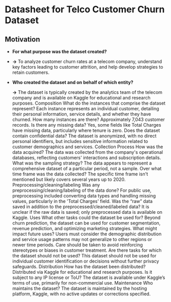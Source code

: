 # Datasheet for Telco Customer Churn Dataset
## Motivation

   * **For what purpose was the dataset created?**
   * **->** To analyze customer churn rates at a telecom company, understand key factors leading to customer attrition, and help develop strategies to retain customers.
  
   * **Who created the dataset and on behalf of which entity?**

      **->**  The dataset is typically created by the analytics team of the telecom company and is available on Kaggle for educational and research purposes.
Composition
What do the instances that comprise the dataset represent?
Each instance represents an individual customer, detailing their personal information, service details, and whether they have churned.
How many instances are there?
Approximately 7,043 customer records.
Is there any missing data?
Yes, some fields like Total Charges have missing data, particularly where tenure is zero.
Does the dataset contain confidential data?
The dataset is anonymized, with no direct personal identifiers, but includes sensitive information related to customer demographics and services.
Collection Process
How was the data acquired?
The data was collected from the company's operational databases, reflecting customers' interactions and subscription details.
What was the sampling strategy?
The data appears to represent a comprehensive dataset of a particular period, not a sample.
Over what time frame was the data collected?
The specific time frame isn't mentioned but likely covers several years up to 2020.
Preprocessing/cleaning/labeling
Was any preprocessing/cleaning/labeling of the data done?
For public use, preprocessing included converting data types and handling missing values, particularly in the 'Total Charges' field.
Was the “raw” data saved in addition to the preprocessed/cleaned/labeled data?
It is unclear if the raw data is saved; only preprocessed data is available on Kaggle.
Uses
What other tasks could the dataset be used for?
Beyond churn prediction, the dataset can be used for customer segmentation, revenue prediction, and optimizing marketing strategies.
What might impact future uses?
Users must consider the demographic distribution and service usage patterns may not generalize to other regions or newer time periods. Care should be taken to avoid reinforcing stereotypes or biases in customer treatment.
Are there tasks for which the dataset should not be used?
This dataset should not be used for individual customer identification or decisions without further privacy safeguards.
Distribution
How has the dataset been distributed?
Distributed via Kaggle for educational and research purposes.
Is it subject to any IP license or ToU?
The dataset is available under Kaggle’s terms of use, primarily for non-commercial use.
Maintenance
Who maintains the dataset?
The dataset is maintained by the hosting platform, Kaggle, with no active updates or corrections specified.

